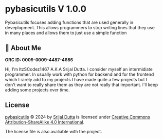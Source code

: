 
# pybasicutils V 1.0.0

Pybasicutils focuses adding functions that are used generally in deveplopment. This allows programmers to stop writing lines that they use in many places and allows them to just use a simple function
## 🚀 About Me

**ORC ID: 0009-0009-4487-4686**

Hi, I'm ItzSCodez1467 A.K.A Srijal Dutta. I consider myself an intermidiate programmer. In usually work with python for backend and for the frontend which I rarely add to my projects I have made quite a few projects but I don't want to really share them as they are not really that important. I'll keep adding some projects over time.


## License

[pybasicutils](https://github.com/ItzSCodez1467/pybasicutils) © 2024 by [Srijal Dutta](https://github.com/ItzSCodez1467) is licensed under [Creative Commons Attribution-ShareAlike 4.0 International](https://creativecommons.org/licenses/by-sa/4.0/?ref=chooser-v1).

The license file is also avaliable with the project.